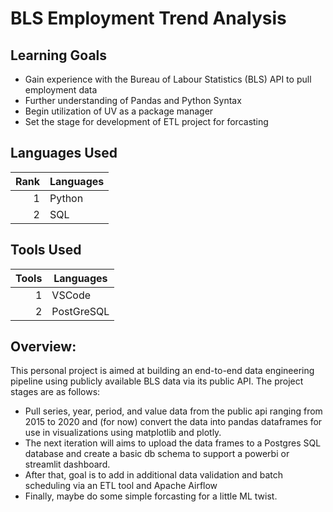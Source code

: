 # BLS Employment Trend Analysis

## Learning Goals
 - Gain experience with the Bureau of Labour Statistics (BLS) API to pull employment data
 - Further understanding of Pandas and Python Syntax
 - Begin utilization of UV as a package manager
 - Set the stage for development of ETL project for forcasting

## Languages Used

| Rank | Languages |
|-----:|-----------|
|     1| Python    |
|     2| SQL       |

## Tools Used

| Tools | Languages |
|-----:|----------- |
|     1| VSCode     |
|     2| PostGreSQL |


## Overview:

This personal project is aimed at building an end-to-end data engineering pipeline using publicly available BLS data via its public API. The project stages are as follows:

- Pull series, year, period, and value data from the public api ranging from 2015 to 2020 and (for now) convert the data into pandas dataframes for use in                 visualizations using matplotlib and plotly.
- The next iteration will aims to upload the data frames to a Postgres SQL database and create a basic db schema to support a powerbi or streamlit dashboard.
- After that, goal is to add in additional data validation and batch scheduling via an ETL tool and Apache Airflow
- Finally, maybe do some simple forcasting for a little ML twist. 
